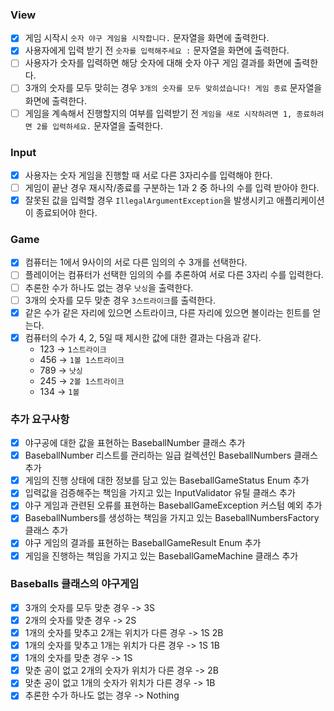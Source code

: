 ### View

- [x]  게임 시작시 `숫자 야구 게임을 시작합니다.` 문자열을 화면에 출력한다.
- [x]  사용자에게 입력 받기 전 `숫자를 입력해주세요 :`  문자열을 화면에 출력한다.
- [ ]  사용자가 숫자를 입력하면 해당 숫자에 대해 숫자 야구 게임 결과를 화면에 출력한다.
- [ ]  3개의 숫자를 모두 맞히는 경우 `3개의 숫자를 모두 맞히셨습니다! 게임 종료` 문자열을 화면에 출력한다.
- [ ]  게임을 계속해서 진행할지의 여부를 입력받기 전 `게임을 새로 시작하려면 1, 종료하려면 2를 입력하세요.` 문자열을 출력한다.

### Input

- [x]  사용자는 숫자 게임을 진행할 때 서로 다른 3자리수를 입력해야 한다.
- [ ]  게임이 끝난 경우 재시작/종료를 구분하는 1과 2 중 하나의 수를 입력 받아야 한다.
- [x]  잘못된 값을 입력할 경우 `IllegalArgumentException`을 발생시키고 애플리케이션이 종료되어야 한다.

### Game

- [x]  컴퓨터는 1에서 9사이의 서로 다른 임의의 수 3개를 선택한다.
- [ ]  플레이어는 컴퓨터가 선택한 임의의 수를 추론하여 서로 다른 3자리 수를 입력한다.
- [ ]  추론한 수가 하나도 없는 경우 `낫싱`을 출력한다.
- [ ]  3개의 숫자를 모두 맞춘 경우 `3스트라이크`를 출력한다.
- [x]  같은 수가 같은 자리에 있으면 스트라이크, 다른 자리에 있으면 볼이라는 힌트를 얻는다.
- [x]  컴퓨터의 수가 4, 2, 5일 때 제시한 값에 대한 결과는 다음과 같다.
    - 123 → `1스트라이크`
    - 456 → `1볼 1스트라이크`
    - 789 → `낫싱`
    - 245 → `2볼 1스트라이크`
    - 134 → `1볼`

### 추가 요구사항

- [x]  야구공에 대한 값을 표현하는 BaseballNumber 클래스 추가
- [x]  BaseballNumber 리스트를 관리하는 일급 컬렉션인 BaseballNumbers 클래스 추가
- [x]  게임의 진행 상태에 대한 정보를 담고 있는 BaseballGameStatus Enum 추가
- [x]  입력값을 검증해주는 책임을 가지고 있는 InputValidator 유틸 클래스 추가
- [x]  야구 게임과 관련된 오류를 표현하는 BaseballGameException 커스텀 예외 추가
- [x]  BaseballNumbers를 생성하는 책임을 가지고 있는 BaseballNumbersFactory 클래스 추가
- [x]  야구 게임의 결과를 표현하는 BaseballGameResult Enum 추가
- [x]  게임을 진행하는 책임을 가지고 있는 BaseballGameMachine 클래스 추가

### Baseballs 클래스의 야구게임

- [x]  3개의 숫자를 모두 맞춘 경우 -> 3S
- [x]  2개의 숫자를 맞춘 경우 -> 2S
- [x]  1개의 숫자를 맞추고 2개는 위치가 다른 경우 -> 1S 2B
- [x]  1개의 숫자를 맞추고 1개는 위치가 다른 경우 -> 1S 1B
- [x]  1개의 숫자를 맞춘 경우 -> 1S
- [x]  맞춘 공이 없고 2개의 숫자가 위치가 다른 경우 -> 2B
- [x]  맞춘 공이 없고 1개의 숫자가 위치가 다른 경우 -> 1B
- [x]  추론한 수가 하나도 없는 경우 -> Nothing

